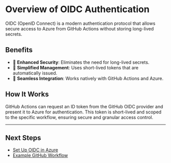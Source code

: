 # Overview of OIDC Authentication

OIDC (OpenID Connect) is a modern authentication protocol that allows secure access to Azure from GitHub Actions without storing long-lived secrets.

## Benefits

- 🔐 **Enhanced Security**: Eliminates the need for long-lived secrets.
- 🧼 **Simplified Management**: Uses short-lived tokens that are automatically issued.
- 🚀 **Seamless Integration**: Works natively with GitHub Actions and Azure.

## How It Works

GitHub Actions can request an ID token from the GitHub OIDC provider and present it to Azure for authentication. This token is short-lived and scoped to the specific workflow, ensuring secure and granular access control.

---

## Next Steps

- [Set Up OIDC in Azure](setup-azure.md)
- [Example GitHub Workflow](../.github/workflows/deploy.yml)